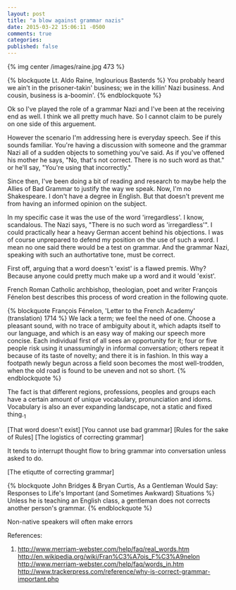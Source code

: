 ```yaml
---
layout: post
title: "a blow against grammar nazis"
date: 2015-03-22 15:06:11 -0500
comments: true
categories: 
published: false
---
```


{% img center /images/raine.jpg 473  %}  

{% blockquote Lt. Aldo Raine, Inglourious Basterds %}
You probably heard we ain't in the prisoner-takin' business; 
we in the killin' Nazi business. And cousin, business is a-boomin'.
{% endblockquote %}

Ok so I've played the role of a grammar Nazi and I've been at the receiving end 
as well. I think we all pretty much have. So I cannot claim to be purely on one side of 
this arguement. 

However the scenario I'm addressing here is everyday speech. See if this sounds familiar.
You're having a discussion with someone and the grammar Nazi all of a sudden objects
to something you've said. As if you've offened his mother he says, "No, that's not
correct. There is no such word as that." or he'll say, "You're using that incorrectly."

Since then, I've been doing a bit of reading and research to maybe help the Allies of
Bad Grammar to justify the way we speak. Now, I'm no Shakespeare. I don't have a degree in 
English. But that doesn't prevent me from having an informed opinion
on the subject.

In my specific case it was the use of the word 'irregardless'. I know, scandalous. 
The Nazi says, "There is no such word as 'irregardless'". I could practically hear a 
heavy German accent behind his objections. I was of course unprepared to defend my
position on the use of such a word. I mean no one said there would be a test on grammar. 
And the grammar Nazi, speaking with such an authortative tone, must be correct. 

First off, arguing that a word doesn't 'exist' is a flawed premis. Why? Because anyone 
could pretty much make up a word and it would 'exist'.

French Roman Catholic archbishop, theologian, poet and writer François Fénelon best
describes this process of word creation in the following quote.

{% blockquote François Fénelon, 'Letter to the French Academy' (translation) 1714 %}
We lack a term; we feel the need of one. Choose a pleasant sound, 
with no trace of ambiguity about it, which adapts itself to our 
language, and which is an easy way of making our speech more concise. 
Each individual first of all sees an opportunity for it; four or five 
people risk using it unassumingly in informal conversation; others 
repeat it because of its taste of novelty; and there it is in fashion. 
In this way a footpath newly begun across a field soon becomes the 
most well-trodden, when the old road is found to be uneven and not so short.
{% endblockquote %}

The fact is that different regions, professions, peoples and groups each have a certain
amount of unique vocabulary, pronunciation and idoms. Vocabulary is also an ever expanding 
landscape, not a static and fixed thing.<sub>1</sub>


[That word doesn't exist]
[You cannot use bad grammar]
[Rules for the sake of Rules]
[The logistics of correcting grammar]

  It tends to interrupt thought flow to bring grammar into conversation unless 
  asked to do.

[The etiqutte of correcting grammar]

{% blockquote  John Bridges & Bryan Curtis, As a Gentleman Would Say: Responses to Life's Important (and Sometimes Awkward) Situations %}
Unless he is teaching an English class,
a gentleman does not corrects another person's grammar.
{% endblockquote %}

Non-native speakers will often make errors


References: 

1) http://www.merriam-webster.com/help/faq/real_words.htm
http://en.wikipedia.org/wiki/Fran%C3%A7ois_F%C3%A9nelon
http://www.merriam-webster.com/help/faq/words_in.htm
http://www.trackerpress.com/reference/why-is-correct-grammar-important.php